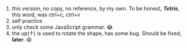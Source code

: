 1. this version, no copy, no reference, by my own. To be honest, **_Tetris_**, this word, was ctrl+c, ctrl+v
2. self practice
3. only check some JavaScript grammar. :joy:
4. the up(↑) is used to rotate the shape, has some bug. Should be fixed, **later**. :laughing:

